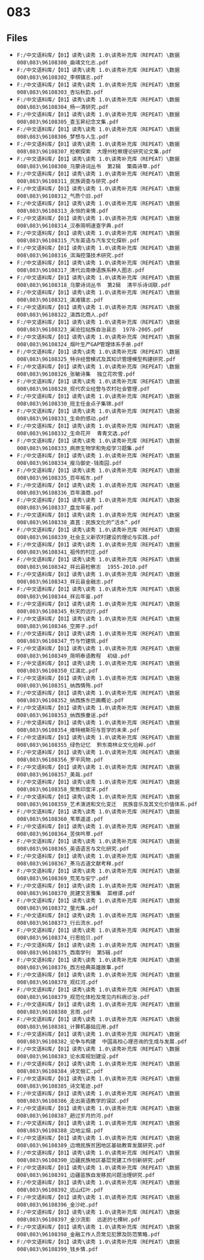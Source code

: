 # 083

## Files

- `F:/中文语料库/【01】读秀\读秀 1.0\读秀补充库（REPEAT）\数据008\083\96108300_曲靖文化志.pdf`
- `F:/中文语料库/【01】读秀\读秀 1.0\读秀补充库（REPEAT）\数据008\083\96108302_李棋镇志.pdf`
- `F:/中文语料库/【01】读秀\读秀 1.0\读秀补充库（REPEAT）\数据008\083\96108303_杏坛秋韵.pdf`
- `F:/中文语料库/【01】读秀\读秀 1.0\读秀补充库（REPEAT）\数据008\083\96108304_杨一清研究.pdf`
- `F:/中文语料库/【01】读秀\读秀 1.0\读秀补充库（REPEAT）\数据008\083\96108305_查玉昇纪念文集.pdf`
- `F:/中文语料库/【01】读秀\读秀 1.0\读秀补充库（REPEAT）\数据008\083\96108306_梦想与人生.pdf`
- `F:/中文语料库/【01】读秀\读秀 1.0\读秀补充库（REPEAT）\数据008\083\96108307_检察探索  大理州检察理论研究论文集.pdf`
- `F:/中文语料库/【01】读秀\读秀 1.0\读秀补充库（REPEAT）\数据008\083\96108308_乌蒙诗词丛书  第2辑  檠斋诗草.pdf`
- `F:/中文语料库/【01】读秀\读秀 1.0\读秀补充库（REPEAT）\数据008\083\96108311_民族调查与研究.pdf`
- `F:/中文语料库/【01】读秀\读秀 1.0\读秀补充库（REPEAT）\数据008\083\96108312_气质个旧.pdf`
- `F:/中文语料库/【01】读秀\读秀 1.0\读秀补充库（REPEAT）\数据008\083\96108313_永恒的亲情.pdf`
- `F:/中文语料库/【01】读秀\读秀 1.0\读秀补充库（REPEAT）\数据008\083\96108314_汉泰简明速查字典.pdf`
- `F:/中文语料库/【01】读秀\读秀 1.0\读秀补充库（REPEAT）\数据008\083\96108315_汽车英语与汽车文化探析.pdf`
- `F:/中文语料库/【01】读秀\读秀 1.0\读秀补充库（REPEAT）\数据008\083\96108316_洱海控藻技术研究.pdf`
- `F:/中文语料库/【01】读秀\读秀 1.0\读秀补充库（REPEAT）\数据008\083\96108317_清代云南傣语族系种人图志.pdf`
- `F:/中文语料库/【01】读秀\读秀 1.0\读秀补充库（REPEAT）\数据008\083\96108318_乌蒙诗词丛书  第2辑  清平乐诗词联.pdf`
- `F:/中文语料库/【01】读秀\读秀 1.0\读秀补充库（REPEAT）\数据008\083\96108321_滇滩镇志.pdf`
- `F:/中文语料库/【01】读秀\读秀 1.0\读秀补充库（REPEAT）\数据008\083\96108322_滇西北商人.pdf`
- `F:/中文语料库/【01】读秀\读秀 1.0\读秀补充库（REPEAT）\数据008\083\96108323_澜沧拉祜族自治县志  1978-2005.pdf`
- `F:/中文语料库/【01】读秀\读秀 1.0\读秀补充库（REPEAT）\数据008\083\96108324_烟叶生产GAP管理体系手册.pdf`
- `F:/中文语料库/【01】读秀\读秀 1.0\读秀补充库（REPEAT）\数据008\083\96108325_特许经营模式及其知识管理模型构建研究.pdf`
- `F:/中文语料库/【01】读秀\读秀 1.0\读秀补充库（REPEAT）\数据008\083\96108326_张敏诗集  独立花吹雪.pdf`
- `F:/中文语料库/【01】读秀\读秀 1.0\读秀补充库（REPEAT）\数据008\083\96108328_现代农业经营与农村社会管理.pdf`
- `F:/中文语料库/【01】读秀\读秀 1.0\读秀补充库（REPEAT）\数据008\083\96108330_班主任金点子集锦.pdf`
- `F:/中文语料库/【01】读秀\读秀 1.0\读秀补充库（REPEAT）\数据008\083\96108331_生命的感动.pdf`
- `F:/中文语料库/【01】读秀\读秀 1.0\读秀补充库（REPEAT）\数据008\083\96108332_生命花开  青青文选.pdf`
- `F:/中文语料库/【01】读秀\读秀 1.0\读秀补充库（REPEAT）\数据008\083\96108333_病原生物学和免疫学习题集.pdf`
- `F:/中文语料库/【01】读秀\读秀 1.0\读秀补充库（REPEAT）\数据008\083\96108334_瘦马御史-钱南园.pdf`
- `F:/中文语料库/【01】读秀\读秀 1.0\读秀补充库（REPEAT）\数据008\083\96108335_百年拓东.pdf`
- `F:/中文语料库/【01】读秀\读秀 1.0\读秀补充库（REPEAT）\数据008\083\96108336_百年滇商.pdf`
- `F:/中文语料库/【01】读秀\读秀 1.0\读秀补充库（REPEAT）\数据008\083\96108337_盘龙年鉴.pdf`
- `F:/中文语料库/【01】读秀\读秀 1.0\读秀补充库（REPEAT）\数据008\083\96108338_直苴：民族文化的“活水”.pdf`
- `F:/中文语料库/【01】读秀\读秀 1.0\读秀补充库（REPEAT）\数据008\083\96108339_社会主义新农村建设的理论与实践.pdf`
- `F:/中文语料库/【01】读秀\读秀 1.0\读秀补充库（REPEAT）\数据008\083\96108341_祖传的村庄.pdf`
- `F:/中文语料库/【01】读秀\读秀 1.0\读秀补充库（REPEAT）\数据008\083\96108342_祥云县检察志  1955-2010.pdf`
- `F:/中文语料库/【01】读秀\读秀 1.0\读秀补充库（REPEAT）\数据008\083\96108343_祥云县金融志.pdf`
- `F:/中文语料库/【01】读秀\读秀 1.0\读秀补充库（REPEAT）\数据008\083\96108344_祥云年鉴.pdf`
- `F:/中文语料库/【01】读秀\读秀 1.0\读秀补充库（REPEAT）\数据008\083\96108345_秋天的远行.pdf`
- `F:/中文语料库/【01】读秀\读秀 1.0\读秀补充库（REPEAT）\数据008\083\96108346_空房子.pdf`
- `F:/中文语料库/【01】读秀\读秀 1.0\读秀补充库（REPEAT）\数据008\083\96108347_竹与竹建筑.pdf`
- `F:/中文语料库/【01】读秀\读秀 1.0\读秀补充库（REPEAT）\数据008\083\96108349_简明泰语教程  初级.pdf`
- `F:/中文语料库/【01】读秀\读秀 1.0\读秀补充库（REPEAT）\数据008\083\96108350_红滇北.pdf`
- `F:/中文语料库/【01】读秀\读秀 1.0\读秀补充库（REPEAT）\数据008\083\96108351_纳西情殇.pdf`
- `F:/中文语料库/【01】读秀\读秀 1.0\读秀补充库（REPEAT）\数据008\083\96108352_纳西族东巴画概论.pdf`
- `F:/中文语料库/【01】读秀\读秀 1.0\读秀补充库（REPEAT）\数据008\083\96108353_纳西族童谣.pdf`
- `F:/中文语料库/【01】读秀\读秀 1.0\读秀补充库（REPEAT）\数据008\083\96108354_维特根斯坦与哲学的未来.pdf`
- `F:/中文语料库/【01】读秀\读秀 1.0\读秀补充库（REPEAT）\数据008\083\96108355_绿色记忆  黔东南林业文化拾粹.pdf`
- `F:/中文语料库/【01】读秀\读秀 1.0\读秀补充库（REPEAT）\数据008\083\96108356_罗平风物.pdf`
- `F:/中文语料库/【01】读秀\读秀 1.0\读秀补充库（REPEAT）\数据008\083\96108357_美哉.pdf`
- `F:/中文语料库/【01】读秀\读秀 1.0\读秀补充库（REPEAT）\数据008\083\96108358_聚焦印度洋.pdf`
- `F:/中文语料库/【01】读秀\读秀 1.0\读秀补充库（REPEAT）\数据008\083\96108359_艺术演进和文化变迁  民族音乐及其文化价值体系.pdf`
- `F:/中文语料库/【01】读秀\读秀 1.0\读秀补充库（REPEAT）\数据008\083\96108360_苇草遥遥.pdf`
- `F:/中文语料库/【01】读秀\读秀 1.0\读秀补充库（REPEAT）\数据008\083\96108364_苦侠吟草.pdf`
- `F:/中文语料库/【01】读秀\读秀 1.0\读秀补充库（REPEAT）\数据008\083\96108365_英语语言与文化研究.pdf`
- `F:/中文语料库/【01】读秀\读秀 1.0\读秀补充库（REPEAT）\数据008\083\96108367_茶马古道文献考释.pdf`
- `F:/中文语料库/【01】读秀\读秀 1.0\读秀补充库（REPEAT）\数据008\083\96108369_荒芜与安宁.pdf`
- `F:/中文语料库/【01】读秀\读秀 1.0\读秀补充库（REPEAT）\数据008\083\96108370_民建文言雅集  菜根谭.pdf`
- `F:/中文语料库/【01】读秀\读秀 1.0\读秀补充库（REPEAT）\数据008\083\96108372_萤光集.pdf`
- `F:/中文语料库/【01】读秀\读秀 1.0\读秀补充库（REPEAT）\数据008\083\96108373_行云流水.pdf`
- `F:/中文语料库/【01】读秀\读秀 1.0\读秀补充库（REPEAT）\数据008\083\96108374_行思拾贝.pdf`
- `F:/中文语料库/【01】读秀\读秀 1.0\读秀补充库（REPEAT）\数据008\083\96108375_西南学刊  第5辑.pdf`
- `F:/中文语料库/【01】读秀\读秀 1.0\读秀补充库（REPEAT）\数据008\083\96108376_西方经典英雄故事.pdf`
- `F:/中文语料库/【01】读秀\读秀 1.0\读秀补充库（REPEAT）\数据008\083\96108378_观红河.pdf`
- `F:/中文语料库/【01】读秀\读秀 1.0\读秀补充库（REPEAT）\数据008\083\96108379_规范化体检及常见内科病诊治.pdf`
- `F:/中文语料库/【01】读秀\读秀 1.0\读秀补充库（REPEAT）\数据008\083\96108380_言雨.pdf`
- `F:/中文语料库/【01】读秀\读秀 1.0\读秀补充库（REPEAT）\数据008\083\96108381_计算机基础应用.pdf`
- `F:/中文语料库/【01】读秀\读秀 1.0\读秀补充库（REPEAT）\数据008\083\96108382_论争与构建  中国高校心理咨询的生成与发展.pdf`
- `F:/中文语料库/【01】读秀\读秀 1.0\读秀补充库（REPEAT）\数据008\083\96108383_论水库规划建设.pdf`
- `F:/中文语料库/【01】读秀\读秀 1.0\读秀补充库（REPEAT）\数据008\083\96108384_诗文俪汇.pdf`
- `F:/中文语料库/【01】读秀\读秀 1.0\读秀补充库（REPEAT）\数据008\083\96108385_诗文笔迹.pdf`
- `F:/中文语料库/【01】读秀\读秀 1.0\读秀补充库（REPEAT）\数据008\083\96108386_走出英语教学的误区.pdf`
- `F:/中文语料库/【01】读秀\读秀 1.0\读秀补充库（REPEAT）\数据008\083\96108387_趟过岁月的河.pdf`
- `F:/中文语料库/【01】读秀\读秀 1.0\读秀补充库（REPEAT）\数据008\083\96108388_边地尘烟.pdf`
- `F:/中文语料库/【01】读秀\读秀 1.0\读秀补充库（REPEAT）\数据008\083\96108389_边境民族贫困地区基础教育发展研究.pdf`
- `F:/中文语料库/【01】读秀\读秀 1.0\读秀补充库（REPEAT）\数据008\083\96108390_边疆民族地区基层党建工作创新研究.pdf`
- `F:/中文语料库/【01】读秀\读秀 1.0\读秀补充库（REPEAT）\数据008\083\96108391_边疆苗族自发移民问题治理研究.pdf`
- `F:/中文语料库/【01】读秀\读秀 1.0\读秀补充库（REPEAT）\数据008\083\96108392_远山红叶.pdf`
- `F:/中文语料库/【01】读秀\读秀 1.0\读秀补充库（REPEAT）\数据008\083\96108396_金沙屹.pdf`
- `F:/中文语料库/【01】读秀\读秀 1.0\读秀补充库（REPEAT）\数据008\083\96108397_金沙流影  远逝的七棵树.pdf`
- `F:/中文语料库/【01】读秀\读秀 1.0\读秀补充库（REPEAT）\数据008\083\96108398_金融工作人员常见犯罪及防范策略.pdf`
- `F:/中文语料库/【01】读秀\读秀 1.0\读秀补充库（REPEAT）\数据008\083\96108399_钱乡情.pdf`
